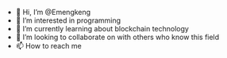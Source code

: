 - 👋 Hi, I’m @Emengkeng
- 👀 I’m interested in programming
- 🌱 I’m currently learning about blockchain technology
- 💞️ I’m looking to collaborate on with others who know this field
- 📫 How to reach me

<!---
Emengkeng/Emengkeng is a ✨ special ✨ repository because its `README.md` (this file) appears on your GitHub profile.
You can click the Preview link to take a look at your changes.
--->
